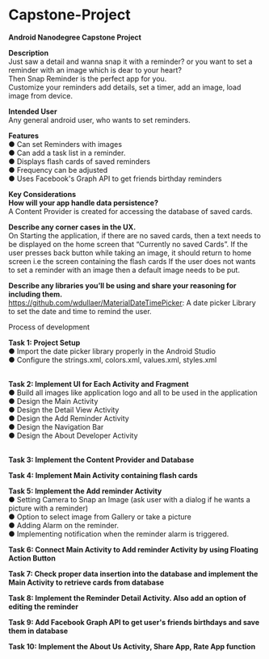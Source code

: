 # Capstone-Project
<b>Android Nanodegree Capstone Project</b>

<p><b>Description</b><br/>
Just saw a detail and wanna snap it with a reminder? or you want to set a reminder with an image which is dear to your heart?<br/>
Then Snap Reminder is the perfect app for you.<br/>
Customize your reminders add details, set a timer, add an image, load image from device.
</p>
<b>Intended User</b><br/>
Any general android user, who wants to set reminders.

<b>Features</b>
<br/>● Can set Reminders with images
<br/>● Can add a task list in a reminder.
<br/>● Displays flash cards of saved reminders
<br/>● Frequency can be adjusted
<br/>● Uses Facebook's Graph API to get friends birthday reminders
<br/>

<b>Key Considerations</b>
<br>
<b>How will your app handle data persistence?</b><br/>
A Content Provider is created for accessing the database of saved cards.

<b>Describe any corner cases in the UX.</b><br/>
On Starting the application, if there are no saved cards, then a text needs to be displayed on the home screen that “Currently no saved Cards”. 
If the user presses back button while taking an image, it should return to home screen i.e the screen containing the flash cards
If the user does not wants to set a reminder with an image then a default image needs to be put.

<b>Describe any libraries you’ll be using and share your reasoning for including them.</b><br/>
https://github.com/wdullaer/MaterialDateTimePicker: A date picker Library to set the date and time to remind the user.

Process of development

<b>Task 1: Project Setup</b>
<br/>● Import the date picker library properly in the Android Studio
<br/>● Configure the strings.xml, colors.xml, values.xml, styles.xml

<br/><b>Task 2: Implement UI for Each Activity and Fragment</b>
<br/>● Build all images like application logo and all to be used in the application
<br/>● Design the Main Activity
<br/>● Design the Detail View Activity
<br/>● Design the Add Reminder Activity
<br/>● Design the Navigation Bar
<br/>● Design the About Developer Activity

<br/><b>Task 3: Implement the Content Provider and Database</b><br/>

<b>Task 4: Implement Main Activity containing flash cards</b><br/>

<b>Task 5: Implement the Add reminder Activity</b>
<br/>● Setting Camera to Snap an Image (ask user with a dialog if he wants a picture with a reminder)
<br/>● Option to select image from Gallery or take a picture
<br/>● Adding Alarm on the reminder.
<br/>● Implementing notification when the reminder alarm is triggered.

<b>Task 6: Connect Main Activity to Add reminder Activity by using Floating Action Button</b>
 
<b>Task 7: Check proper data insertion into the database and implement the Main Activity to retrieve cards from database</b>

<b>Task 8: Implement the Reminder Detail Activity. Also add an option of editing the reminder</b>

<b>Task 9: Add Facebook Graph API to get user's friends birthdays and save them in database</b>

<b>Task 10: Implement the About Us Activity, Share App, Rate App function</b>
